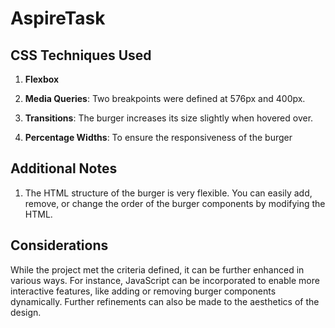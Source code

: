 # AspireTask

## CSS Techniques Used 

1. **Flexbox**

2. **Media Queries**: Two breakpoints were defined at 576px and 400px.

3. **Transitions**:  The burger increases its size slightly when hovered over.

4. **Percentage Widths**: To ensure the responsiveness of the burger

## Additional Notes

1. The HTML structure of the burger is very flexible. You can easily add, remove, or change the order of the burger components by modifying the HTML. 

## Considerations

While the project met the criteria defined, it can be further enhanced in various ways. For instance, JavaScript can be incorporated to enable more interactive features, 
like adding or removing burger components dynamically. Further refinements can also be made to the aesthetics of the design.
